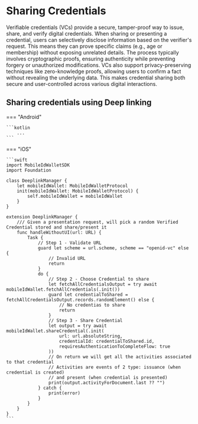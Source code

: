 # Sharing Credentials

Verifiable credentials (VCs) provide a secure, tamper-proof way to issue, share, and verify digital credentials. When sharing or presenting a credential, users can selectively disclose information based on the verifier's request. This means they can prove specific claims (e.g., age or membership) without exposing unrelated details. The process typically involves cryptographic proofs, ensuring authenticity while preventing forgery or unauthorized modifications. VCs also support privacy-preserving techniques like zero-knowledge proofs, allowing users to confirm a fact without revealing the underlying data. This makes credential sharing both secure and user-controlled across various digital interactions.

## Sharing credentials using Deep linking

=== "Android"

    ```kotlin
        ...
    ```

=== "iOS"

    ```swift
	import MobileIdWalletSDK
	import Foundation
	
	class DeeplinkManager {
	    let mobileIdWallet: MobileIdWalletProtocol
	    init(mobileIdWallet: MobileIdWalletProtocol) {
	        self.mobileIdWallet = mobileIdWallet
	    }
	}
	
	extension DeeplinkManager {
	    /// Given a presentation request, will pick a random Verified Credential stored and share/present it
	    func handleWithoutUI(url: URL) {
	        Task {
	            // Step 1 - Validate URL
	            guard let scheme = url.scheme, scheme == "openid-vc" else {
	                // Invalid URL
	                return
	            }
	            do {
	                // Step 2 - Choose Credential to share
	                let fetchAllCredentialsOutput = try await mobileIdWallet.fetchAllCredentials(.init())
	                guard let credentialToShared = fetchAllCredentialsOutput.records.randomElement() else {
	                    // No credentias to share
	                    return
	                }
	                // Step 3 - Share Credential
	                let output = try await mobileIdWallet.shareCredential(.init(
	                    url: url.absoluteString,
	                    credentialId: credentialToShared.id,
	                    requiresAuthenticationToCompleteFlow: true
	                ))
	                // On return we will get all the activities associated to that credential
	                // Activities are events of 2 type: issuance (when credential is created)
	                // and present (when credential is presented)
	                print(output.activityForDocument.last ?? "")
	            } catch {
	                print(error)
	            }
	        }
	    }
	}
    ```

